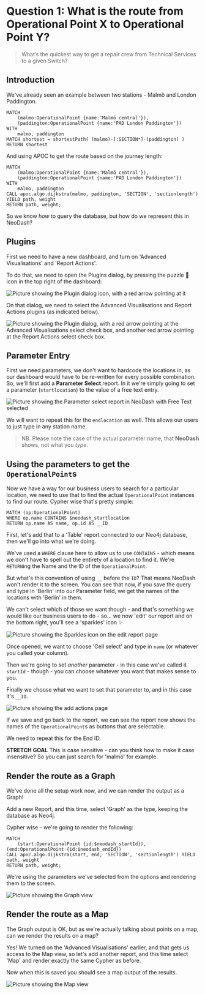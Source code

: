 # Question 1: What is the route from Operational Point X to Operational Point Y?

> What’s the quickest way to get a repair crew from Technical Services to a given Switch?

## Introduction

We've already seen an example between two stations - Malmö and London Paddington.

```cypher
MATCH 
    (malmo:OperationalPoint {name:'Malmö central'}),
    (paddington:OperationalPoint {name:'PAD London Paddington'})
WITH 
    malmo, paddington
MATCH shortest = shortestPath( (malmo)-[:SECTION*]-(paddington) )
RETURN shortest
```

And using APOC to get the route based on the journey length:

```cypher
MATCH 
    (malmo:OperationalPoint {name:'Malmö central'}),
    (paddington:OperationalPoint {name:'PAD London Paddington'})
WITH 
    malmo, paddington
CALL apoc.algo.dijkstra(malmo, paddington, 'SECTION', 'sectionlength') YIELD path, weight
RETURN path, weight;
```

So we know _how_ to query the database, but how do we represent this in NeoDash? 

## Plugins

First we need to have a new dashboard, and turn on 'Advanced Visualisations' and 'Report Actions'.

To do that, we need to open the Plugins dialog, by pressing the puzzle 🧩 icon in the top right of the dashboard:

<img alt="Picture showing the Plugin dialog icon, with a red arrow pointing at it" src="https://raw.githubusercontent.com/cskardon/gsummit2023/main/images/dashboard/question1/Question1_PluginButton.png">

On that dialog, we need to select the Advanced Visualisations and Report Actions plugins (as indicated below).

<img alt="Picture showing the Plugin dialog, with a red arrow pointing at the Advanced Visualisations select check box, and another red arrow pointing at the Report Actions select check box." src="https://raw.githubusercontent.com/cskardon/gsummit2023/main/images/dashboard/question1/Question1_PluginSelect.png">

## Parameter Entry

First we need parameters, we don't want to hardcode the locations in, as our dashboard would have to be re-written for every possible combination. So, we'll first add a **Parameter Select** report. In it we're simply going to set a parameter (`startlocation`) to the value of a free text entry.

<img alt="Picture showing the Parameter select report in NeoDash with Free Text selected" src="https://raw.githubusercontent.com/cskardon/gsummit2023/main/images/dashboard/question1/Question1_ParameterSelect.png">

We will want to repeat this for the `endlocation` as well. This allows our users to just type in any station name.

> NB. Please note the case of the actual parameter name, that **NeoDash** shows, not what you _type_.

## Using the parameters to get the `OperationalPoint`s

Now we have a way for our business users to search for a particular location, we need to use that to find the actual `OperationalPoint` instances to find our route. Cypher wise that's pretty simple:

```cypher
MATCH (op:OperationalPoint)
WHERE op.name CONTAINS $neodash_startlocation
RETURN op.name AS name, op.id AS __ID
```

First, let's add that to a 'Table' report connected to our Neo4j database, then we'll go into what we're doing.

We've used a `WHERE` clause here to allow us to use `CONTAINS` - which means we don't have to spell out the entirety of a location to find it. We're `RETURN`ing the Name and the ID of the `OperationalPoint`.

But what's this convention of using `__` before the `ID`? That means NeoDash won't render it to the screen. You can see that now, if you save the query and type in 'Berlin' into our Parameter field, we get the names of the locations with 'Berlin' in them. 

We can't select which of those we want though - and that's something we would like our business users to do - so... we now 'edit' our report and on the bottom right, you'll see a 'sparkles' icon ✨

<img alt="Picture showing the Sparkles icon on the edit report page" src="https://raw.githubusercontent.com/cskardon/gsummit2023/main/images/dashboard/question1/Question1_ReportSelect.png">

Once opened, we want to choose 'Cell select' and type in `name` (or whatever you called your column).

Then we're going to set _another_ parameter - in this case we've called it `startId` - though - you can choose whatever you want that makes sense to you. 

Finally we choose what we want to set that parameter to, and in this case it's `__ID`.

<img alt="Picture showing the add actions page" src="https://raw.githubusercontent.com/cskardon/gsummit2023/main/images/dashboard/question1/Question1_ReportActions.png">

If we save and go back to the report, we can see the report now shows the names of the `OperationalPoint`s as buttons that are selectable.

We need to repeat this for the End ID.

**STRETCH GOAL** This is case sensitive - can you think how to make it case insensitive? So you can just search for 'malmö' for example.

## Render the route as a Graph

We've done all the setup work now, and we can render the output as a Graph!

Add a new Report, and this time, select 'Graph' as the type, keeping the database as Neo4j.

Cypher wise - we're going to render the following:

```cypher
MATCH 
    (start:OperationalPoint {id:$neodash_startId}),(end:OperationalPoint {id:$neodash_endId})
CALL apoc.algo.dijkstra(start, end, 'SECTION', 'sectionlength') YIELD path, weight
RETURN path, weight;
```

We're using the parameters we've selected from the options and rendering them to the screen.

<img alt="Picture showing the Graph view" src="https://raw.githubusercontent.com/cskardon/gsummit2023/main/images/dashboard/question1/Question1_GraphView.png">

## Render the route as a Map

The Graph output is OK, but as we're actually talking about points on a map, can we render the results on a map?

Yes! We turned on the 'Advanced Visualisations' earlier, and that gets us access to the Map view, so let's add another report, and this time select 'Map' and render exactly the same Cypher as before.

Now when this is saved you should see a map output of the results.

<img alt="Picture showing the Map view" src="https://raw.githubusercontent.com/cskardon/gsummit2023/main/images/dashboard/question1/Question1_MapView.png">